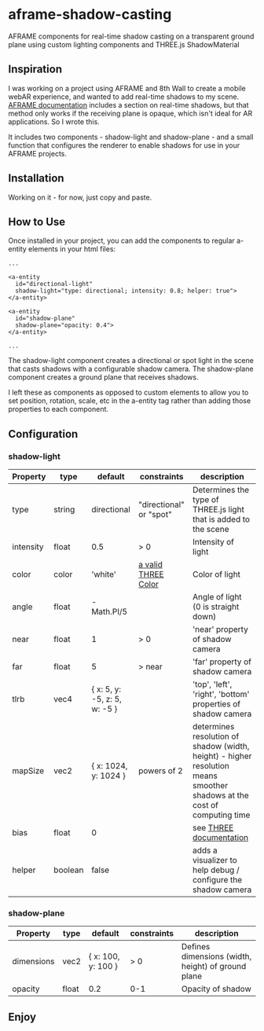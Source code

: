 # aframe-shadow-casting
AFRAME components for real-time shadow casting on a transparent ground plane using custom lighting components and THREE.js ShadowMaterial

## Inspiration
I was working on a project using AFRAME and 8th Wall to create a mobile webAR experience, and wanted to add real-time shadows to my scene. [AFRAME documentation](https://aframe.io/docs/0.9.0/components/light.html#adding-real-time-shadows) includes a section on real-time shadows, but that method only works if the receiving plane is opaque, which isn't ideal for AR applications. So I wrote this.

It includes two components - shadow-light and shadow-plane - and a small function that configures the renderer to enable shadows for use in your AFRAME projects. 

## Installation
Working on it - for now, just copy and paste.

## How to Use
Once installed in your project, you can add the components to regular a-entity elements in your html files:

    ...
    
    <a-entity
      id="directional-light"
      shadow-light="type: directional; intensity: 0.8; helper: true">
    </a-entity>
    
    <a-entity
      id="shadow-plane"
      shadow-plane="opacity: 0.4">
    </a-entity>
    
    ...
    
The shadow-light component creates a directional or spot light in the scene that casts shadows with a configurable shadow camera. The shadow-plane component creates a ground plane that receives shadows. 

I left these as components as opposed to custom elements to allow you to set position, rotation, scale, etc in the a-entity tag rather than adding those properties to each component.

## Configuration

### shadow-light

| Property  | type    | default                      | constraints                                                        | description                                                                                                              |
|-----------|---------|------------------------------|--------------------------------------------------------------------|--------------------------------------------------------------------------------------------------------------------------|
| type      | string  | directional                  | "directional" or "spot"                                            | Determines the type of THREE.js light that is added to the scene                                                         |
| intensity | float   | 0.5                          | > 0                                                                | Intensity of light                                                                                                       |
| color     | color   | 'white'                      | [a valid THREE Color](https://threejs.org/docs/#api/en/math/Color) | Color of light                                                                                                           |
| angle     | float   | -Math.PI/5                   |                                                                    | Angle of light (0 is straight down)                                                                                      |
| near      | float   | 1                            | > 0                                                                | 'near' property of shadow camera                                                                                         |
| far       | float   | 5                            | > near                                                             | 'far' property of shadow camera                                                                                          |
| tlrb      | vec4    | { x: 5, y: -5, z: 5, w: -5 } |                                                                    | 'top', 'left', 'right', 'bottom' properties of shadow camera                                                             |
| mapSize   | vec2    | { x: 1024, y: 1024 }         | powers of 2                                                        | determines resolution of shadow (width, height) - higher resolution means smoother shadows at the cost of computing time |
| bias      | float   | 0                            |                                                                    | see [THREE documentation](https://threejs.org/docs/#api/en/lights/shadows/LightShadow.bias)                              |
| helper    | boolean | false                        |                                                                    | adds a visualizer to help debug / configure the shadow camera                                                       |

### shadow-plane
| Property   | type    | default                      | constraints                                                        | description                                                                                                              |
|------------|---------|------------------------------|--------------------------------------------------------------------|--------------------------------------------------------------------------------------------------------------------------|
| dimensions | vec2  | { x: 100, y: 100 }             | > 0                                            | Defines dimensions (width, height) of ground plane                    |
| opacity    | float   | 0.2                          | 0-1                                                                | Opacity of shadow                                                                                                       |





## Enjoy
